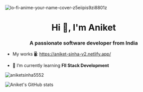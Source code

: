 
![lo-fi-anime-your-name-cover-z5eiipis9zi8801z](https://github.com/aniketsinha5552/aniketsinha5552/assets/104712880/e4561587-2789-4b25-b533-4394ed20cfa0)

<h1 align="center">Hi 👋, I'm Aniket</h1>
<h3 align="center">A passionate software developer from India</h3>



- My works 🖥️: https://aniket-sinha-v2.netlify.app/

- 🌱 I’m currently learning **Fll Stack Development**

<p><img align="center" src="https://github-readme-stats.vercel.app/api/top-langs?username=aniketsinha5552&show_icons=true&locale=en" alt="aniketsinha5552" /></p>

![Aniket's GitHub stats](https://github-readme-stats.vercel.app/api?username=aniketsinha5552&theme=dark&show_icons=true)


